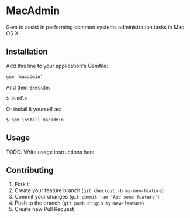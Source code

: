 # MacAdmin

Gem to assist in performing common systems administration tasks in Mac OS X

## Installation

Add this line to your application's Gemfile:

    gem 'macadmin'

And then execute:

    $ bundle

Or install it yourself as:

    $ gem install macadmin

## Usage

TODO: Write usage instructions here

## Contributing

1. Fork it
2. Create your feature branch (`git checkout -b my-new-feature`)
3. Commit your changes (`git commit -am 'Add some feature'`)
4. Push to the branch (`git push origin my-new-feature`)
5. Create new Pull Request
